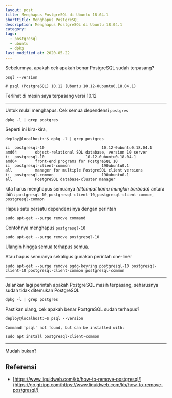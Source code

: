 ```yaml
---
layout: post
title: Menghapus PostgreSQL di Ubuntu 18.04.1
shorttitle: Menghapus PostgreSQL
description: Menghapus PostgreSQL di Ubuntu 18.04.1
category:
tags:
  - postgresql
  - ubuntu
  - dpkg
last_modified_at: 2020-05-22
---
```


Sebelumnya, apakah cek apakah benar PostgreSQL sudah terpasang?

```
psql --version

# psql (PostgreSQL) 10.12 (Ubuntu 10.12-0ubuntu0.18.04.1)
```

Terlihat di mesin saya terpasang versi 10.12

***

Untuk mulai menghapus. Cek semua dependensi `postgres`

```
dpkg -l | grep postgres
```

Seperti ini kira-kira,

```
deploy@localhost:~$ dpkg -l | grep postgres

ii  postgresql-10                         10.12-0ubuntu0.18.04.1                          amd64        object-relational SQL database, version 10 server
ii  postgresql-10                  10.12-0ubuntu0.18.04.1                          amd64        front-end programs for PostgreSQL 10
ii  postgresql-client-common              190ubuntu0.1                                    all          manager for multiple PostgreSQL client versions
ii  postgresql-common                     190ubuntu0.1                                    all          PostgreSQL database-cluster manager
```

kita harus menghapus semuanya *(ditempat kamu mungkin berbeda)* antara lain : `postgresql-10`, `postgresql-client-10`, `postgresql-client-common`, `postgresql-common`

Hapus satu persatu dependensinya dengan perintah

```
sudo apt-get --purge remove command
```

Contohnya menghapus `postgresql-10`

```
sudo apt-get --purge remove postgresql-10
```

Ulangin hingga semua terhapus semua.

Atau hapus semuanya sekaligus gunakan perintah one-liner

```
sudo apt-get --purge remove pgdg-keyring postgresql-10 postgresql-client-10 postgresql-client-common postgresql-common
```

***

Jalankan lagi perintah apakah PostgreSQL masih terpasang, seharusnya sudah tidak ditemukan PostgreSQL

```
dpkg -l | grep postgres
```

Pastikan ulang, cek apakah benar PostgreSQL sudah terhapus?


```
deploy@localhost:~$ psql --version

Command 'psql' not found, but can be installed with:

sudo apt install postgresql-client-common
```

***

Mudah bukan?

## Referensi

* [https://www.liquidweb.com/kb/how-to-remove-postgresql/](https://go.gizipp.com/https://www.liquidweb.com/kb/how-to-remove-postgresql/)
